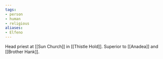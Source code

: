 ```yaml
---
tags:
- person
- human
- religious
aliases:
- Elfeno
---
```


Head priest at [[Sun Church]] in [[Thistle Hold]].
Superior to [[Anadea]] and [[Brother Hank]].